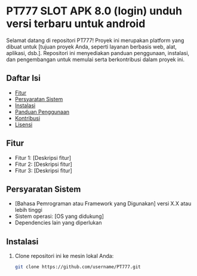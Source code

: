 # PT777 SLOT APK 8.0 (login) unduh versi terbaru untuk android

Selamat datang di repositori PT777! Proyek ini merupakan platform yang dibuat untuk [tujuan proyek Anda, seperti layanan berbasis web, alat, aplikasi, dsb.]. Repositori ini menyediakan panduan penggunaan, instalasi, dan pengembangan untuk memulai serta berkontribusi dalam proyek ini.

## Daftar Isi

- [Fitur](#fitur)
- [Persyaratan Sistem](#persyaratan-sistem)
- [Instalasi](#instalasi)
- [Panduan Penggunaan](#panduan-penggunaan)
- [Kontribusi](#kontribusi)
- [Lisensi](#lisensi)

## Fitur

- Fitur 1: [Deskripsi fitur]
- Fitur 2: [Deskripsi fitur]
- Fitur 3: [Deskripsi fitur]

## Persyaratan Sistem

- [Bahasa Pemrograman atau Framework yang Digunakan] versi X.X atau lebih tinggi
- Sistem operasi: [OS yang didukung]
- Dependencies lain yang diperlukan

## Instalasi

1. Clone repositori ini ke mesin lokal Anda:
   ```bash
   git clone https://github.com/username/PT777.git

